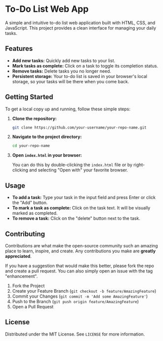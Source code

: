 
# To-Do List Web App

A simple and intuitive to-do list web application built with HTML, CSS, and JavaScript. This project provides a clean interface for managing your daily tasks.

## Features

*   **Add new tasks:** Quickly add new tasks to your list.
*   **Mark tasks as complete:** Click on a task to toggle its completion status.
*   **Remove tasks:** Delete tasks you no longer need.
*   **Persistent storage:** Your to-do list is saved in your browser's local storage, so your tasks will be there when you come back.

## Getting Started

To get a local copy up and running, follow these simple steps:

1.  **Clone the repository:**

    ```bash
    git clone https://github.com/your-username/your-repo-name.git
    ```

2.  **Navigate to the project directory:**

    ```bash
    cd your-repo-name
    ```

3.  **Open `index.html` in your browser:**

    You can do this by double-clicking the `index.html` file or by right-clicking and selecting "Open with" your favorite browser.

## Usage

*   **To add a task:** Type your task in the input field and press Enter or click the "Add" button.
*   **To mark a task as complete:** Click on the task text. It will be visually marked as completed.
*   **To remove a task:** Click on the "delete" button next to the task.

## Contributing

Contributions are what make the open-source community such an amazing place to learn, inspire, and create. Any contributions you make are **greatly appreciated**.

If you have a suggestion that would make this better, please fork the repo and create a pull request. You can also simply open an issue with the tag "enhancement".

1.  Fork the Project
2.  Create your Feature Branch (`git checkout -b feature/AmazingFeature`)
3.  Commit your Changes (`git commit -m 'Add some AmazingFeature'`)
4.  Push to the Branch (`git push origin feature/AmazingFeature`)
5.  Open a Pull Request

## License

Distributed under the MIT License. See `LICENSE` for more information.
